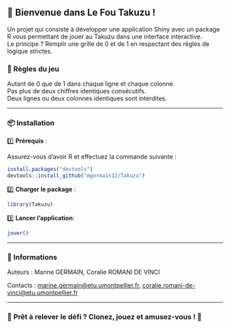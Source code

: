 ## 🎲 **Bienvenue dans Le Fou Takuzu !**

Un projet qui consiste à développer une application Shiny avec un package R vous permettant de jouer au Takuzu dans une interface interactive.\
Le principe ? Remplir une grille de 0 et de 1 en respectant des règles de logique strictes.

### 📜 Règles du jeu

Autant de 0 que de 1 dans chaque ligne et chaque colonne.\
Pas plus de deux chiffres identiques consécutifs.\
Deux lignes ou deux colonnes identiques sont interdites.

------------------------------------------------------------------------

### 📦 Installation

1️⃣ **Prérequis** :

Assurez-vous d’avoir R et effectuez la commande suivante :

``` r
install.packages("devtools")
devtools::install_github("mgermain12/Takuzu")
```

2️⃣ **Charger le package** :

``` r
library(Takuzu)
```

3️⃣ **Lancer l’application**:

``` r
jouer()
```

------------------------------------------------------------------------

### 📝 Informations

Auteurs : Marine GERMAIN, Coralie ROMANI DE VINCI

Contacts : [marine.germain\@etu.umontpellier.fr](mailto:marine.germain@etu.umontpellier.fr), [coralie.romani-de-vinci\@etu.umontpellier.fr](mailto:coralie.romani-de-vinci@etu.umontpellier.fr)

------------------------------------------------------------------------

### 🚀 **Prêt à relever le défi ? Clonez, jouez et amusez-vous !** 🎉
